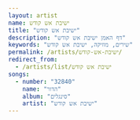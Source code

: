 ```yaml
---
layout: artist
name: ישיבת אש קודש
title: "ישיבת אש קודש"
description: "דף האמן ישיבת אש קודש"
keywords: "שירים, מוזיקה, ישיבת אש קודש"
permalink: /artists/ישיבת-אש-קודש/
redirect_from:
  - /artists/list/ישיבת אש קודש
songs:
  - number: "32840"
    name: "הדור"
    album: "סינגלים"
    artist: "ישיבת אש קודש"
---
```

